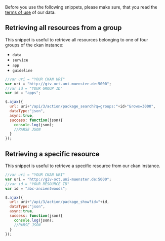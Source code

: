 Before you use the following snippets, please make sure, that you read the [terms of use](../../about/licenses) of our data.


## Retrieving all resources from a group

This snippet is useful to retrieve all resources belonging to one of four groups of the ckan instance: 

* `data`
* `service`
* `app`
* `guideline`

```javascript
//var uri = "YOUR CKAN URI"
var uri = "http://giv-oct.uni-muenster.de:5000";
//var id = "YOUR GROUP ID"
var id = "apps";

$.ajax({
  url: uri+"/api/3/action/package_search?q=groups:"+id+"&rows=3000",
  dataType:"json",
  async:true,
  success: function(json){
    console.log(json);
    //PARSE JSON    
  }
});
```

## Retrieving a specific resource

This snippet is useful to retrieve a specific resource from our ckan instance.

```javascript
//var uri = "YOUR CKAN URI"
var uri = "http://giv-oct.uni-muenster.de:5000";
//var id = "YOUR RESOURCE ID"
var id = "abc-ancientwoods";

$.ajax({
  url: uri+"/api/3/action/package_show?id="+id,
  dataType:"json",
  async:true,
  success: function(json){
    console.log(json);
    //PARSE JSON    
  }
});
```
